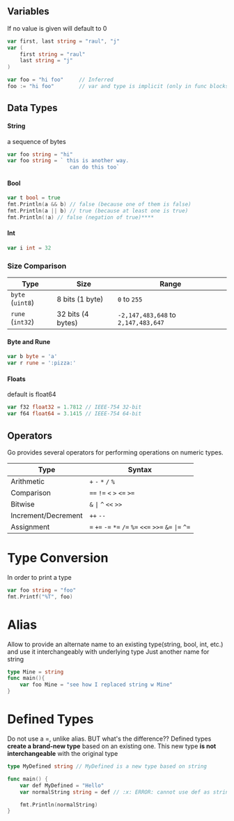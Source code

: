 ## Variables
If no value is given will default to 0 

``` Go
var first, last string = "raul", "j"
var (
    first string = "raul"
    last string = "j"
)

var foo = "hi foo"     // Inferred
foo := "hi foo"        // var and type is implicit (only in func blocks)


```

## Data Types
#### String
a sequence of bytes
``` Go
var foo string = "hi"
var foo string = ` this is another way.
                    can do this too`
```

#### Bool
``` Go
var t bool = true
fmt.Println(a && b) // false (because one of them is false)
fmt.Println(a || b) // true (because at least one is true)
fmt.Println(!a) // false (negation of true)****
```

#### Int
``` Go
var i int = 32
```

### **Size Comparison**

| Type             | Size              | Range                               |
| ---------------- | ----------------- | ----------------------------------- |
| `byte` (`uint8`) | 8 bits (1 byte)   | `0` to `255`                        |
| `rune` (`int32`) | 32 bits (4 bytes) | `-2,147,483,648` to `2,147,483,647` |

#### Byte and Rune 
``` Go
var b byte = 'a'
var r rune = ':pizza:'
```

#### Floats
default is float64
``` Go
var f32 float32 = 1.7812 // IEEE-754 32-bit
var f64 float64 = 3.1415 // IEEE-754 64-bit
```

## Operators
Go provides several operators for performing operations on numeric types.

|Type|Syntax|
|---|---|
|Arithmetic|`+` `-` `*` `/` `%`|
|Comparison|`==` `!=` `<` `>` `<=` `>=`|
|Bitwise|`&` `\|` `^` `<<` `>>`|
|Increment/Decrement|`++` `--`|
|Assignment|`=` `+=` `-=` `*=` `/=` `%=` `<<=` `>>=` `&=` `\|=` `^=`|
# Type Conversion
In order to print a type 
``` Go
var foo string = "foo"
fmt.Printf("%T", foo)
```

# Alias
Allow to provide an alternate name to an existing type(string, bool, int, etc.) and use it interchangeably with underlying type
Just another name for string
``` Go
type Mine = string
func main(){
    var foo Mine = "see how I replaced string w Mine"
}
```

# Defined Types
Do not use a =, unlike alias. BUT what's the difference??
 Defined types **create a brand-new type** based on an existing one. This new type **is not interchangeable** with the original type
``` Go
type MyDefined string // MyDefined is a new type based on string

func main() {
    var def MyDefined = "Hello"
    var normalString string = def // :x: ERROR: cannot use def as string

    fmt.Println(normalString)
}
```